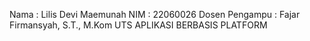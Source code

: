 Nama : Lilis Devi Maemunah
NIM : 22060026
Dosen Pengampu : Fajar Firmansyah, S.T., M.Kom
UTS APLIKASI BERBASIS PLATFORM
